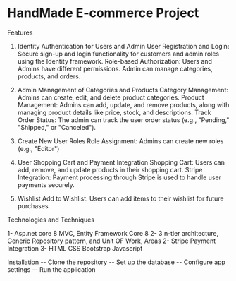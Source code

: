 # HandMade E-commerce Project

Features

1. Identity Authentication for Users and Admin
    User Registration and Login: Secure sign-up and login functionality for customers and admin roles using the Identity framework.
    Role-based Authorization: Users and Admins have different permissions. Admin can manage categories, products, and orders.

2. Admin Management of Categories and Products
      Category Management: Admins can create, edit, and delete product categories.
      Product Management: Admins can add, update, and remove products, along with managing product details like price, stock, and descriptions.
      Track Order Status: The admin can track the user order status (e.g., "Pending," "Shipped," or "Canceled").
   
4. Create New User Roles
      Role Assignment: Admins can create new roles (e.g., "Editor")

6. User Shopping Cart and Payment Integration
     Shopping Cart: Users can add, remove, and update products in their shopping cart.
     Stripe Integration: Payment processing through Stripe is used to handle user payments securely.
    
8. Wishlist
    Add to Wishlist: Users can add items to their wishlist for future purchases.


Technologies and Techniques

1- Asp.net core 8 MVC, Entity Framework Core 8
2- 3 n-tier architecture, Generic Repository pattern, and Unit OF Work, Areas
2- Stripe Payment Integration
3- HTML CSS Bootstrap Javascript 



Installation
-- Clone the repository
-- Set up the database
-- Configure app settings
-- Run the application
